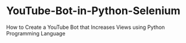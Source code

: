 # YouTube-Bot-in-Python-Selenium
How to Create a YouTube Bot that Increases Views using Python Programming Language
